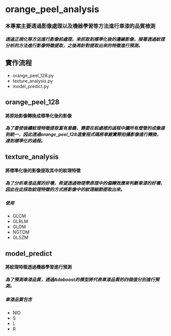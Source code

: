 # orange_peel_analysis

### 本專案主要透過影像處理以及機器學習等方法進行車漆的品質檢測
##### 透過正規化等方法進行影像前處理，來抓取到標準化後的邊緣影像，接著透過紋理分析的方法進行影像特徵提取，之後再針對提取出來的特徵進行預測。

## 實作流程
+ orange_peel_128.py
+ texture_analysis.py 
+ model_predict.py

## orange_peel_128
#### 將原始影像轉換成標準化後的影像
##### 為了要使後續紋理特徵提取富有意義，需要在前處裡的過程中讓所有燈管的成像達到統一，因此透過**orange_peel_128**這隻程式碼將車廠實際拍攝影像進行轉換，達到標準化的過程。

## texture_analysis
#### 將標準化後的影像提取其中的紋理特徵
##### 為了分析車漆品質的好壞，希望透過物理學原理中的偏轉效應來判斷車漆的好壞，因此在此採取紋理特徵的方式將影像中的紋理細節提取出來。
##### 使用
+ GLCM
+ GLRLM
+ GLDM
+ NGTDM
+ GLSZM

## model_predict
#### 將紋理特徵透過機器學習進行預測
##### 為了預測車漆品質，透過Adaboost的模型將代表車漆品質的四個值分別進行預測。
##### 車漆品質包含
+ NID
+ S
+ L
+ R
